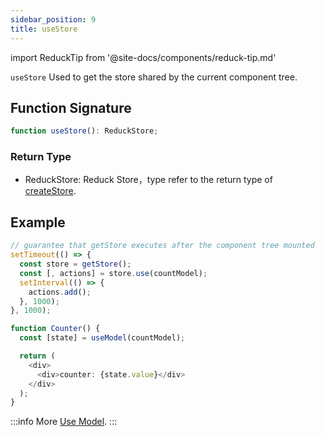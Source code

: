 ```yaml
---
sidebar_position: 9
title: useStore
---
```


import ReduckTip from '@site-docs/components/reduck-tip.md'

<ReduckTip />

`useStore` Used to get the store shared by the current component tree.


## Function Signature

```ts
function useStore(): ReduckStore;
```

### Return Type

- ReduckStore: Reduck Store，type refer to the return type of [createStore](./create-store.md).

## Example

```ts
// guarantee that getStore executes after the component tree mounted
setTimeout(() => {
  const store = getStore();
  const [, actions] = store.use(countModel);
  setInterval(() => {
    actions.add();
  }, 1000);
}, 1000);

function Counter() {
  const [state] = useModel(countModel);

  return (
    <div>
      <div>counter: {state.value}</div>
    </div>
  );
}
```

:::info More
[Use Model](/docs/guides/topic-detail/model/use-model).
:::
